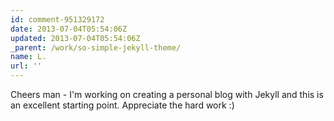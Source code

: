 ```yaml
---
id: comment-951329172
date: 2013-07-04T05:54:06Z
updated: 2013-07-04T05:54:06Z
_parent: /work/so-simple-jekyll-theme/
name: L.
url: ''
---
```


Cheers man - I'm working on creating a personal blog with Jekyll and this is an
excellent starting point. Appreciate the hard work :)
